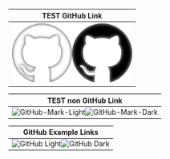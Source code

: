 | TEST GitHub Link|
|:---:|
|![GitHub-Mark-Light](./w.png#gh-light-mode-only)![GitHub-Mark-Dark ](./b.png#gh-dark-mode-only)|

| TEST non GitHub Link|
|:---:|
|![GitHub-Mark-Light](https://i.stack.imgur.com/IF6pt.png#gh-light-mode-only)![GitHub-Mark-Dark](https://i.stack.imgur.com/t2bMr.png#gh-dark-mode-only)|

| GitHub Example Links|
|:---:|
|![GitHub Light](https://github.com/github-light.png#gh-dark-mode-only)![GitHub Dark](https://github.com/github-dark.png#gh-light-mode-only)|
